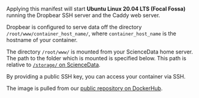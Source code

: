 Applying this manifest will start **Ubuntu Linux 20.04 LTS (Focal Fossa)** running the Dropbear SSH server and the Caddy web server.

Dropbear is configured to serve data off the directory `/root/www/container_host_name/`, where `container_host_name` is the hostname of your container.

The directory `/root/www/` is mounted from your ScienceData home server. The path to the folder which is mounted is specified below. This path is relative to [`/storage/` on ScienceData](https://sciencedata.dk/sites/developer/ManagingFiles/index#toc_head9).

By providing a public SSH key, you can access your container via SSH.

The image is pulled from our [public repository on DockerHub](https://hub.docker.com/r/sciencedata/ubuntu_focal_sciencedata).

